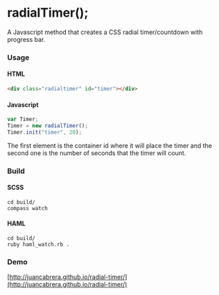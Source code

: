 radialTimer();
=============
A Javascript method that creates a CSS radial timer/countdown with progress bar.

### Usage
#### HTML
```html
<div class="radialtimer" id="timer"></div>
```
#### Javascript
```javascript
var Timer;
Timer = new radialTimer();
Timer.init("timer", 20);
```
The first element is the container id where it will place the timer and the second one is the number of seconds that the timer will count.
### Build
#### SCSS
```
cd build/
compass watch
```
#### HAML
```
cd build/
ruby haml_watch.rb .
```
### Demo
[http://juancabrera.github.io/radial-timer/](http://juancabrera.github.io/radial-timer/)